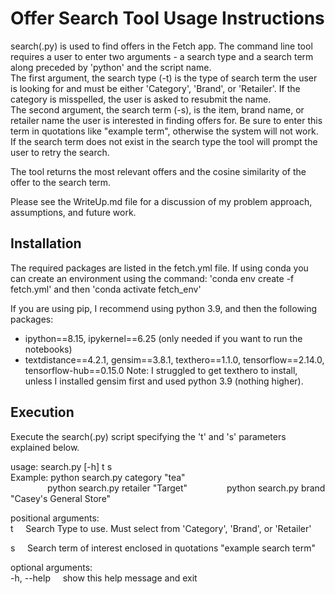 # Offer Search Tool Usage Instructions
search(.py) is used to find offers in the Fetch app. The command line tool requires a user to enter two arguments - a search type and a search term along preceded by 'python' and the script name.  
The first argument, the search type (-t) is the type of search term the user is looking for and must be either 'Category', 'Brand', or 'Retailer'. If the category is misspelled, the user is asked to resubmit the name.  
The second argument, the search term (-s), is the item, brand name, or retailer name the user is interested in finding offers for. Be sure to enter this term in quotations like "example term", otherwise the system will not work. If the search term does not exist in the search type the tool will prompt the user to retry the search. 

The tool returns the most relevant offers and the cosine similarity of the offer to the search term.  

Please see the WriteUp.md file for a discussion of my problem approach, assumptions, and future work.  

## Installation
The required packages are listed in the fetch.yml file. If using conda you can create an environment using the command: 'conda env create -f fetch.yml' and then 'conda activate fetch_env'  

If you are using pip, I recommend using python 3.9, and then the following packages:  
- ipython==8.15, ipykernel==6.25 (only needed if you want to run the notebooks)
- textdistance==4.2.1, gensim==3.8.1, texthero==1.1.0, tensorflow==2.14.0, tensorflow-hub==0.15.0
Note: I struggled to get texthero to install, unless I installed gensim first and used python 3.9 (nothing higher). 


## Execution
Execute the search(.py) script specifying the 't' and 's' parameters explained below.

usage: search.py [-h] t s  
Example: python search.py category "tea"  
&nbsp;&nbsp;&nbsp;&nbsp;&nbsp;&nbsp;&nbsp;&nbsp;&nbsp;&nbsp;&nbsp;&nbsp;&nbsp;&nbsp; python search.py retailer "Target"
&nbsp;&nbsp;&nbsp;&nbsp;&nbsp;&nbsp;&nbsp;&nbsp;&nbsp;&nbsp;&nbsp;&nbsp;&nbsp;&nbsp; python search.py brand "Casey's General Store"

positional arguments:  
  t &nbsp;&nbsp;&nbsp; Search Type to use. Must select from 'Category', 'Brand', or 'Retailer'  

  s &nbsp;&nbsp;&nbsp; Search term of interest enclosed in quotations "example search term"

optional arguments:  
  -h, --help &nbsp;&nbsp;&nbsp; show this help message and exit

